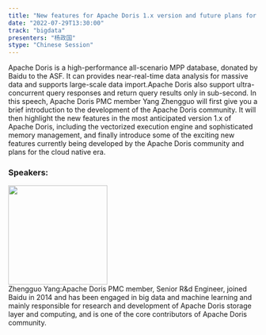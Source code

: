 ```yaml
---
title: "New features for Apache Doris 1.x version and future plans for the cloud native era"
date: "2022-07-29T13:30:00"
track: "bigdata"
presenters: "杨政国"
stype: "Chinese Session"
---
```

Apache Doris is a high-performance all-scenario MPP database, donated by Baidu to the ASF. It can provides near-real-time data analysis for massive data and supports large-scale data import.Apache Doris also support ultra-concurrent query responses and return query results only in sub-second.
In this speech, Apache Doris PMC member Yang Zhengguo will first give you a brief introduction to the development of the Apache Doris community. It will then highlight the new features in the most anticipated version 1.x of Apache Doris, including the vectorized execution engine and sophisticated memory management, and finally introduce some of the exciting new features currently being developed by the Apache Doris community and plans for the cloud native era.
 ### Speakers: 
 <img src="images/speaker/1039.png" width="200" /><br>Zhengguo Yang:Apache Doris PMC member, Senior R&d Engineer, joined Baidu in 2014 and has been engaged in big data and machine learning and mainly responsible for research and development of Apache Doris storage layer and computing, and is one of the core contributors of Apache Doris community.

 
